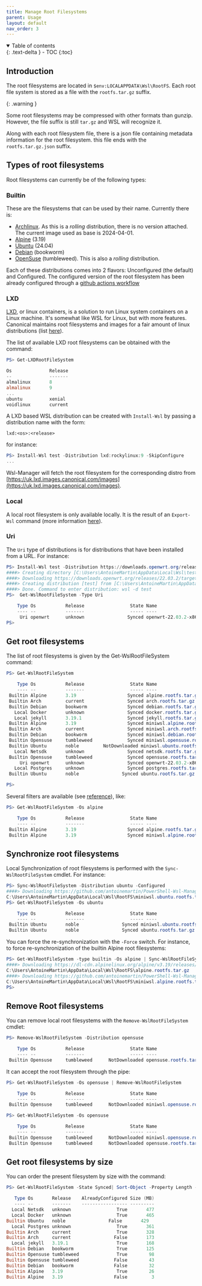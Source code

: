 ```yaml
---
title: Manage Root Filesystems
parent: Usage
layout: default
nav_order: 3
---
```


<!-- markdownlint-disable MD033 -->
<details open markdown="block">
  <summary>Table of contents</summary>{: .text-delta }
- TOC
{:toc}
</details>
<!-- markdownlint-enable MD033 -->

## Introduction

The root filesystems are located in `$env:LOCALAPPDATA\Wsl\RootFS`. Each root
file system is stored as a file with the `rootfs.tar.gz` suffix.

{: .warning }

Some root filesystems may be compressed with other formats than gunzip. However,
the file suffix is still `tar.gz` and WSL will recognize it.

Along with each root filesystem file, there is a json file containing metadata
information for the root filesystem. this file ends with the
`rootfs.tar.gz.json` suffix.

## Types of root filesystems

Root filesystems can currently be of the following types:

### Builtin

These are the filesystems that can be used by their name. Currently there is:

- [Archlinux]. As this is a _rolling_ distribution, there is no version
  attached. The current image used as base is 2024-04-01.
- [Alpine] (3.19)
- [Ubuntu] (24.04)
- [Debian] (bookworm)
- [OpenSuse] (tumbleweed). This is also a _rolling_ distribution.

Each of these distributions comes into 2 flavors: Unconfigured (the default) and
Configured. The configured version of the root filesystem has been already
configured through a [github actions workflow]

### LXD

[LXD], or linux containers, is a solution to run Linux system containers on a
Linux machine. It's somewhat like WSL for Linux, but with more features.
Canonical maintains root filesystems and images for a fair amount of linux
distributions (list [here](https://jenkins.linuxcontainers.org/view/Images/)).

The list of available LXD root filesystems can be obtained with the command:

```powershell
PS> Get-LXDRootFileSystem

Os              Release
--              -------
almalinux       8
almalinux       9
...
ubuntu          xenial
voidlinux       current
```

A LXD based WSL distribution can be created with `Install-Wsl` by passing a
distribution name with the form:

    lxd:<os>:<release>

for instance:

```powershell
PS> Install-Wsl test -Distribution lxd:rockylinux:9 -SkipConfigure
...
```

Wsl-Manager will fetch the root filesystem for the corresponding distro from
[https://uk.lxd.images.canonical.com/images](https://uk.lxd.images.canonical.com/images).

### Local

A local root filesystem is only available locally. It is the result of an
`Export-Wsl` command (more information
[here](../manage-distributions/#export-distribution)).

### Uri

The `Uri` type of distributions is for distributions that have been installed
from a URL. For instance:

```powershell
PS> Install-Wsl test -Distribution https://downloads.openwrt.org/releases/22.03.2/targets/x86/64/openwrt-22.03.2-x86-64-rootfs.tar.gz -SkipConfigure
####> Creating directory [C:\Users\AntoineMartin\AppData\Local\Wsl\test]...
####> Downloading https://downloads.openwrt.org/releases/22.03.2/targets/x86/64/openwrt-22.03.2-x86-64-rootfs.tar.gz => C:\Users\AntoineMartin\AppData\Local\Wsl\RootFS\openwrt-22.03.2-x86-64-rootfs.tar.gz...
####> Creating distribution [test] from [C:\Users\AntoineMartin\AppData\Local\Wsl\RootFS\openwrt-22.03.2-x86-64-rootfs.tar.gz]...
####> Done. Command to enter distribution: wsl -d test
PS>  Get-WslRootFileSystem -Type Uri

    Type Os           Release                 State Name
    ---- --           -------                 ----- ----
     Uri openwrt      unknown                Synced openwrt-22.03.2-x86-64-rootfs...
PS>
```

## Get root filesystems

The list of root filesystems is given by the Get-WslRootFileSystem command:

```powershell
PS> Get-WslRootFileSystem

    Type Os           Release                 State Name
    ---- --           -------                 ----- ----
 Builtin Alpine       3.19                   Synced alpine.rootfs.tar.gz
 Builtin Arch         current                Synced arch.rootfs.tar.gz
 Builtin Debian       bookworm               Synced debian.rootfs.tar.gz
   Local Docker       unknown                Synced docker.rootfs.tar.gz
   Local jekyll       3.19.1                 Synced jekyll.rootfs.tar.gz
 Builtin Alpine       3.19                   Synced miniwsl.alpine.rootfs.tar.gz
 Builtin Arch         current                Synced miniwsl.arch.rootfs.tar.gz
 Builtin Debian       bookworm               Synced miniwsl.debian.rootfs.tar.gz
 Builtin Opensuse     tumbleweed             Synced miniwsl.opensuse.rootfs.tar.gz
 Builtin Ubuntu       noble         NotDownloaded miniwsl.ubuntu.rootfs.tar.gz
   Local Netsdk       unknown                Synced netsdk.rootfs.tar.gz
 Builtin Opensuse     tumbleweed             Synced opensuse.rootfs.tar.gz
     Uri openwrt      unknown                Synced openwrt-22.03.2-x86-64-rootfs...
   Local Postgres     unknown                Synced postgres.rootfs.tar.gz
 Builtin Ubuntu       noble                Synced ubuntu.rootfs.tar.gz

PS>
```

Several filters are available (see
[reference](../command-reference/#get-wslrootfilesystem)), like:

```powershell
PS> Get-WslRootFileSystem -Os alpine

    Type Os           Release                 State Name
    ---- --           -------                 ----- ----
 Builtin Alpine       3.19                   Synced alpine.rootfs.tar.gz
 Builtin Alpine       3.19                   Synced miniwsl.alpine.rootfs.tar.gz
```

## Synchronize root filesystems

Local Synchronization of root filesystems is performed with the
`Sync-WslRootFileSystem` cmdlet. For instance:

```powershell
PS> Sync-WslRootFileSystem -Distribution ubuntu -Configured
####> Downloading https://github.com/antoinemartin/PowerShell-Wsl-Manager/releases/download/latest/miniwsl.arch.rootfs.tar.gz => C:\Users\AntoineMartin\AppData\Local\Wsl\RootFS\miniwsl.ubuntu.rootfs.tar.gz...
C:\Users\AntoineMartin\AppData\Local\Wsl\RootFS\miniwsl.ubuntu.rootfs.tar.gz
PS> Get-WslRootFileSystem -Os ubuntu

    Type Os           Release                 State Name
    ---- --           -------                 ----- ----
 Builtin Ubuntu       noble                Synced miniwsl.ubuntu.rootfs.tar.gz
 Builtin Ubuntu       noble                Synced ubuntu.rootfs.tar.gz
```

You can force the re-synchronization with the `-Force` switch. For instance, to
force re-synchronization of the builtin Alpine root filesystems:

```powershell
PS> Get-WslRootFileSystem -type builtin -Os alpine | Sync-WslRootFileSystem -Force
####> Downloading https://dl-cdn.alpinelinux.org/alpine/v3.19/releases/x86_64/alpine-minirootfs-3.19.1-x86_64.tar.gz => C:\Users\AntoineMartin\AppData\Local\Wsl\RootFS\alpine.rootfs.tar.gz...
C:\Users\AntoineMartin\AppData\Local\Wsl\RootFS\alpine.rootfs.tar.gz
####> Downloading https://github.com/antoinemartin/PowerShell-Wsl-Manager/releases/download/latest/miniwsl.alpine.rootfs.tar.gz => C:\Users\AntoineMartin\AppData\Local\Wsl\RootFS\miniwsl.alpine.rootfs.tar.gz...
C:\Users\AntoineMartin\AppData\Local\Wsl\RootFS\miniwsl.alpine.rootfs.tar.gz
PS>
```

## Remove Root filesystems

You can remove local root filesystems with the `Remove-WslRootFileSystem`
cmdlet:

```powershell
PS> Remove-WslRootFileSystem -Distribution opensuse

    Type Os           Release                 State Name
    ---- --           -------                 ----- ----
 Builtin Opensuse     tumbleweed      NotDownloaded opensuse.rootfs.tar.gz
```

It can accept the root filesystem through the pipe:

```powershell
PS> Get-WslRootFileSystem -Os opensuse | Remove-WslRootFileSystem

    Type Os           Release                 State Name
    ---- --           -------                 ----- ----
 Builtin Opensuse     tumbleweed      NotDownloaded miniwsl.opensuse.rootfs.tar.gz

PS> Get-WslRootFileSystem -Os opensuse

    Type Os           Release                 State Name
    ---- --           -------                 ----- ----
 Builtin Opensuse     tumbleweed      NotDownloaded miniwsl.opensuse.rootfs.tar.gz
 Builtin Opensuse     tumbleweed      NotDownloaded opensuse.rootfs.tar.gz
```

## Get root filesystems by size

You can order the present filesystem by size with the command:

```powershell
PS> Get-WslRootFileSystem -State Synced| Sort-Object -Property Length -Descending | Format-Table Type, Os, Release, AlreadyConfigured, @{Label="Size (MB)"; Expression={ [int]($_.Length/1Mb) }}

   Type Os       Release    AlreadyConfigured Size (MB)
   ---- --       -------    ----------------- ---------
  Local Netsdk   unknown                 True       477
  Local Docker   unknown                 True       465
Builtin Ubuntu   noble                False       429
  Local Postgres unknown                 True       361
Builtin Arch     current                 True       328
Builtin Arch     current                False       173
  Local jekyll   3.19.1                  True       168
Builtin Debian   bookworm                True       125
Builtin Opensuse tumbleweed              True        98
Builtin Opensuse tumbleweed             False        43
Builtin Debian   bookworm               False        32
Builtin Alpine   3.19                    True        26
Builtin Alpine   3.19                   False         3
```

<!-- prettier-ignore-start -->
[archlinux]: https://archlinux.org/
[alpine]: https://www.alpinelinux.org/
[ubuntu]: https://ubuntu.org
[debian]: https://debian.org
[opensuse]: https://www.opensuse.org
[github actions workflow]: https://github.com/antoinemartin/PowerShell-Wsl-Manager/blob/main/.github/workflows/build_custom_rootfs.yaml
[lxd]: https://linuxcontainers.org/lxd/introduction/
<!-- prettier-ignore-end -->
